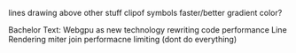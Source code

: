 lines
drawing above other stuff
clipof
symbols faster/better
gradient color?



Bachelor Text:
Webgpu as new technology
rewriting code
performance
Line Rendering
miter join
performacne
limiting (dont do everything)